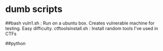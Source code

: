 # dumb scripts
##bash
vuln1.sh : Run on a ubuntu box. Creates vulnerable machine for testing. Easy difficulty.
ctftoolsinstall.sh : Install random tools I've used in CTFs

##python